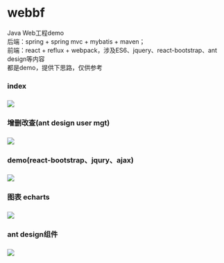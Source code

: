 # webbf</br>
Java Web工程demo</br>
后端：spring + spring mvc + mybatis + maven；</br>
前端：react + reflux + webpack，涉及ES6、jquery、react-bootstrap、ant design等内容</br>
都是demo，提供下思路，仅供参考</br>

<h3>index<h3>
<img src="https://github.com/peterchenhdu/webbf/blob/master/doc/index.jpg">
<h3>增删改查(ant design user mgt)<h3>
<img src="https://github.com/peterchenhdu/webbf/blob/master/doc/antd-usermgt.jpg">
<h3>demo(react-bootstrap、jqury、ajax)<h3>
<img src="https://github.com/peterchenhdu/webbf/blob/master/doc/usermgt.jpg">
<h3>图表 echarts<h3>
<img src="https://github.com/peterchenhdu/webbf/blob/master/doc/chart.jpg">
<h3>ant design组件<h3>
<img src="https://github.com/peterchenhdu/webbf/blob/master/doc/antd.jpg">
